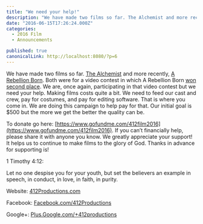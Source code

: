 ```yaml
---
title: "We need your help!"
description: "We have made two films so far. The Alchemist and more recently, A Rebellion Born. Both were for a video contest in which A Rebellion Born won second place. We are, once again, participating in that…"
date: "2016-06-15T17:26:24.000Z"
categories: 
  - 2016 Film
  - Announcements

published: true
canonicalLink: http://localhost:8080/?p=6
---
```


We have made two films so far. [The Alchemist](https://www.youtube.com/watch?v=Rc2a-YvxHdQ) and more recently, [A Rebellion Born](https://www.youtube.com/watch?v=Mqgg980biGk). Both were for a video contest in which A Rebellion Born [won second place](http://arrethtrae.com/page45.html). We are, once again, participating in that video contest but we need your help. Making films costs quite a bit. We need to feed our cast and crew, pay for costumes, and pay for editing software. That is where you come in. We are doing this campaign to help pay for that. Our initial goal is $500 but the more we get the better the quality can be.

To donate go here: [https://www.gofundme.com/412film2016](https://www.gofundme.com/412film2016). If you can’t financially help, please share it with anyone you know. We greatly appreciate your support! It helps us to continue to make films to the glory of God. Thanks in advance for supporting is!

1 Timothy 4:12:  
  
Let no one despise you for your youth, but set the believers an example in speech, in conduct, in love, in faith, in purity.

Website: [412Productions.com](https://412productions.com/)  
  
Facebook: [Facebook.com/412Productions](https://www.facebook.com/412Productions)  
  
Google+: [Plus.Google.com/+412productions](https://plus.google.com/+412productions)